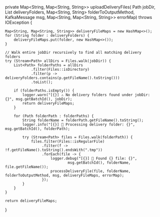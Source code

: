 private Map<String, Map<String, String>> uploadDeliveryFiles(
        Path jobDir,
        List<String> deliveryFolders,
        Map<String, String> folderToOutputMethod,
        KafkaMessage msg,
        Map<String, Map<String, String>> errorMap) throws IOException {

    Map<String, Map<String, String>> deliveryFileMaps = new HashMap<>();
    for (String folder : deliveryFolders) {
        deliveryFileMaps.put(folder, new HashMap<>());
    }

    // Walk entire jobDir recursively to find all matching delivery folders
    try (Stream<Path> allDirs = Files.walk(jobDir)) {
        List<Path> folderPaths = allDirs
                .filter(Files::isDirectory)
                .filter(p -> deliveryFolders.contains(p.getFileName().toString()))
                .toList();

        if (folderPaths.isEmpty()) {
            logger.warn("[{}] ⚠️ No delivery folders found under jobDir: {}", msg.getBatchId(), jobDir);
            return deliveryFileMaps;
        }

        for (Path folderPath : folderPaths) {
            String folderName = folderPath.getFileName().toString();
            logger.info("[{}] 🔎 Processing delivery folder: {}", msg.getBatchId(), folderPath);

            try (Stream<Path> files = Files.walk(folderPath)) {
                files.filter(Files::isRegularFile)
                     .filter(f -> !f.getFileName().toString().endsWith(".tmp"))
                     .forEach(file -> {
                         logger.debug("[{}] 📂 Found {} file: {}", 
                                 msg.getBatchId(), folderName, file.getFileName());
                         processDeliveryFile(file, folderName, folderToOutputMethod, msg, deliveryFileMaps, errorMap);
                     });
            }
        }
    }

    return deliveryFileMaps;
}
